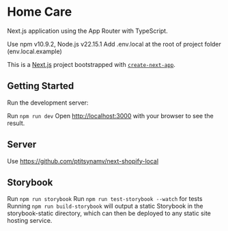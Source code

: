# Home Care

Next.js application using the App Router with TypeScript.

Use npm v10.9.2, Node.js v22.15.1
Add .env.local at the root of project folder (env.local.example)

This is a [Next.js](https://nextjs.org) project bootstrapped with [`create-next-app`](https://nextjs.org/docs/app/api-reference/cli/create-next-app).

## Getting Started

Run the development server:

Run `npm run dev`
Open [http://localhost:3000](http://localhost:3000) with your browser to see the result.

## Server

Use https://github.com/ptitsynamv/next-shopify-local

## Storybook

Run `npm run storybook`
Run `npm run test-storybook --watch` for tests
Running `npm run build-storybook` will output a static Storybook in the storybook-static directory, which can then be deployed to any static site hosting service.
